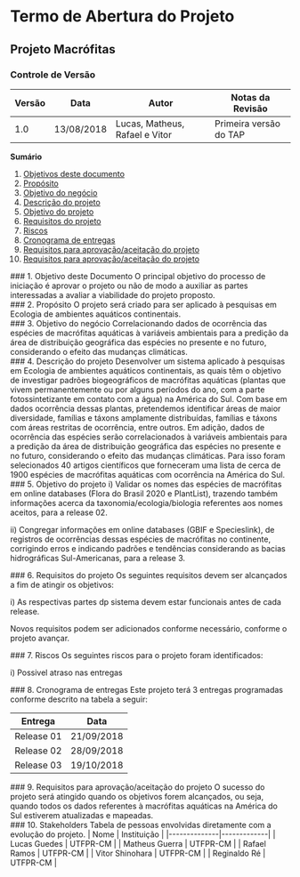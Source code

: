 # Termo de Abertura do Projeto

## Projeto Macrófitas


### Controle de Versão
|Versão | Data | Autor | Notas da Revisão |
|--- | --- | --- | --- |
|  1.0  |  13/08/2018   | Lucas, Matheus, Rafael e Vitor    |  Primeira versão do TAP   |

**Sumário**
1. [Objetivos deste documento](#id1)
2. [Propósito](#id2)
3. [Objetivo do negócio](#id3)
4. [Descrição do projeto](#id4)
5. [Objetivo do projeto](#id5)
6. [Requisitos do projeto](#id6)
7. [Riscos](#id7)
8. [Cronograma de entregas](#id8)
9. [Requisitos para aprovação/aceitação do projeto](#id9)
10. [Requisitos para aprovação/aceitação do projeto](#id10)


<div id='id1' />
###  1. Objetivo deste Documento
O principal objetivo do processo de iniciação é aprovar o projeto ou não de modo a auxiliar as partes interessadas a avaliar a viabilidade do projeto proposto.

<div id='id2' />
### 2. Propósito
O projeto será criado para ser aplicado à pesquisas em Ecologia de ambientes aquáticos continentais.

<div id='id3' />
### 3. Objetivo do negócio
Correlacionando dados de ocorrência das espécies de macrófitas aquáticas à variáveis ambientais para a predição da área de distribuição geográfica das espécies no presente e no futuro, considerando o efeito das mudanças climáticas.

<div id='id4' />
### 4. Descrição do projeto
Desenvolver um sistema aplicado à pesquisas em Ecologia de ambientes aquáticos continentais, as quais têm o objetivo de investigar padrões biogeográficos de macrófitas aquáticas (plantas que vivem permanentemente ou por alguns períodos do ano, com a parte fotossintetizante em contato com a água) na América do Sul. Com base em dados ocorrência dessas plantas, pretendemos identificar áreas de maior diversidade, famílias e táxons amplamente distribuídas, famílias e táxons com áreas restritas de ocorrência, entre outros. Em adição, dados de ocorrência das espécies serão correlacionados à variáveis ambientais para a predição da área de distribuição geográfica das espécies no presente e no futuro, considerando o efeito das mudanças climáticas. Para isso foram selecionados 40 artigos científicos que forneceram uma lista de cerca de 1900 espécies de macrófitas aquáticas com ocorrência na América do Sul.

<div id='id5' />
### 5. Objetivo do projeto
i) Validar os nomes das espécies de macrófitas em online databases (Flora do Brasil 2020 e PlantList), trazendo também informações acerca da taxonomia/ecologia/biologia referentes aos nomes aceitos, para a release 02.

ii) Congregar informações em online databases (GBIF e Specieslink), de registros de ocorrências dessas espécies de macrófitas no continente, corrigindo erros e indicando padrões e tendências considerando as bacias hidrográficas Sul-Americanas, para a release 3.

<div id='id6' />
### 6. Requisitos do projeto
Os seguintes requisitos devem ser alcançados a fim de atingir os objetivos:

i) As respectivas partes dp sistema devem estar funcionais antes de cada release.

Novos requisitos podem ser adicionados conforme necessário, conforme o projeto avançar.        

<div id='id7' />
### 7. Riscos
Os seguintes riscos para o projeto foram identificados:

i) Possivel atraso nas entregas

<div id='id8' />
### 8. Cronograma de entregas
Este projeto terá 3 entregas programadas conforme descrito na tabela a seguir:

 **Entrega**                 | **Data**          
-----------------------------|-------------------
Release 01                   | 21/09/2018        
Release 02                   | 28/09/2018        
Release 03                   | 19/10/2018

<div id='id9' />
### 9. Requisitos para aprovação/aceitação do projeto
O sucesso do projeto será atingido quando os objetivos forem alcançados, ou seja, quando todos os dados referentes à macrófitas aquáticas na América do Sul estiverem atualizadas e mapeadas.

<div id='id10' />
### 10. Stakeholders
Tabela de pessoas envolvidas diretamente com a evolução do projeto.
| Nome         | Instituição |
|--------------|-------------|
| Lucas Guedes       | UTFPR-CM         |
| Matheus Guerra      | UTFPR-CM         |
| Rafael Ramos   | UTFPR-CM         |
| Vitor Shinohara       | UTFPR-CM         |
| Reginaldo Ré | UTFPR-CM       |

